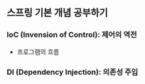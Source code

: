 ## 스프링 기본 개념 공부하기

### IoC (Invension of Control): 제어의 역전
- 프로그램의 흐름 
### DI (Dependency Injection): 의존성 주입